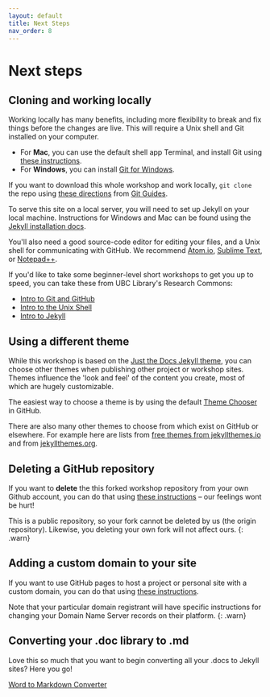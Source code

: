 ```yaml
---
layout: default
title: Next Steps
nav_order: 8
---
```

# Next steps
## Cloning and working locally
Working locally has many benefits, including more flexibility to break and fix things before the changes are live. This will require a Unix shell and Git installed on your computer.
- For **Mac**, you can use the default shell app Terminal, and install Git using [these instructions](https://git-scm.com/book/en/v2/Getting-Started-Installing-Git).
- For **Windows**, you can install [Git for Windows](https://gitforwindows.org/).

If you want to download this whole workshop and work locally, `git clone` the repo using [these directions](https://github.com/git-guides/git-clone) from [Git Guides](https://github.com/git-guides/).

To serve this site on a local server, you will need to set up Jekyll on your local machine. Instructions for Windows and Mac can be found using the [Jekyll installation docs](https://jekyllrb.com/docs/installation/).

You'll also need a good source-code editor for editing your files, and a Unix shell for communicating with GitHub. We recommend [Atom.io](https://atom.io/), [Sublime Text](https://www.sublimetext.com/), or [Notepad++](https://notepad-plus-plus.org/downloads/).

If you'd like to take some beginner-level short workshops to get you up to speed, you can take these from UBC Library's Research Commons:
-  [Intro to Git and GitHub](https://ubc-library-rc.github.io/intro-git/)
-  [Intro to the Unix Shell](https://ubc-library-rc.github.io/intro-shell/)
-  [Intro to Jekyll](https://ubc-library-rc.github.io/intro-jekyll/)

## Using a different theme
While this workshop is based on the [Just the Docs Jekyll theme](https://pmarsceill.github.io/just-the-docs/), you can choose other themes when publishing other project or workshop sites. Themes influence the 'look and feel' of the content you create, most of which are hugely customizable.

The easiest way to choose a theme is by using the default [Theme Chooser](https://docs.github.com/en/free-pro-team@latest/github/working-with-github-pages/adding-a-theme-to-your-github-pages-site-with-the-theme-chooser) in GitHub.

There are also many other themes to choose from which exist on GitHub or elsewhere. For example here are lists from [free themes from jekyllthemes.io](https://jekyllthemes.io/free) and from [jekyllthemes.org](http://jekyllthemes.org/).

## Deleting a GitHub repository
If you want to **delete** the this forked workshop repository from your own Github account, you can do that using [these instructions](https://docs.github.com/en/free-pro-team@latest/github/administering-a-repository/deleting-a-repository) – our feelings wont be hurt!

This is a public repository, so your fork cannot be deleted by us (the origin repository). Likewise, you deleting your own fork will not affect ours.
{: .warn}

## Adding a custom domain to your site
If you want to use GitHub pages to host a project or personal site with a custom domain, you can do that using [these instructions](https://docs.github.com/en/free-pro-team@latest/github/working-with-github-pages/configuring-a-custom-domain-for-your-github-pages-site).

Note that your particular domain registrant will have specific instructions for changing your Domain Name Server records on their platform.
{: .warn}

## Converting your .doc library to .md
Love this so much that you want to begin converting all your .docs to Jekyll sites? Here you go!

[Word to Markdown Converter](https://word2md.com/)
